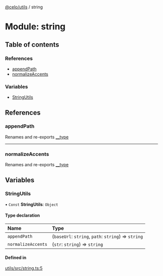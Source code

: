 [@celo/utils](../README.md) / string

# Module: string

## Table of contents

### References

- [appendPath](string.md#appendpath)
- [normalizeAccents](string.md#normalizeaccents)

### Variables

- [StringUtils](string.md#stringutils)

## References

### appendPath

Renames and re-exports [__type](string.md#__type)

___

### normalizeAccents

Renames and re-exports [__type](string.md#__type)

## Variables

### StringUtils

• `Const` **StringUtils**: `Object`

#### Type declaration

| Name | Type |
| :------ | :------ |
| `appendPath` | (`baseUrl`: `string`, `path`: `string`) => `string` |
| `normalizeAccents` | (`str`: `string`) => `string` |

#### Defined in

[utils/src/string.ts:5](https://github.com/celo-org/developer-tooling/blob/master/packages/sdk/utils/src/string.ts#L5)
